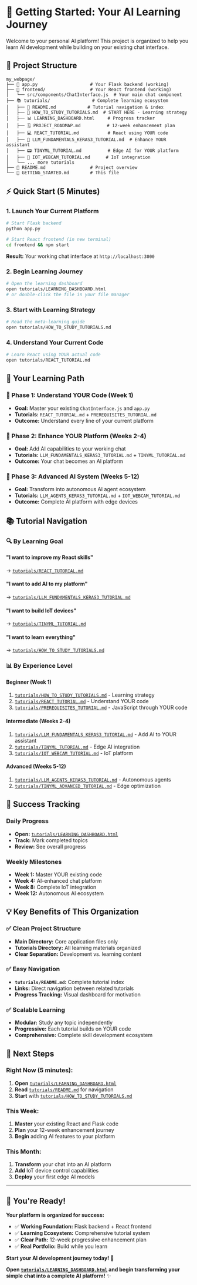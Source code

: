 # 🚀 Getting Started: Your AI Learning Journey

Welcome to your personal AI platform! This project is organized to help you learn AI development while building on your existing chat interface.

## 📁 **Project Structure**

```
my_webpage/
├── 📱 app.py                    # Your Flask backend (working)
├── 📱 frontend/                 # Your React frontend (working)
│   └── src/components/ChatInterface.js  # Your main chat component
├── 📚 tutorials/                # Complete learning ecosystem
│   ├── 🏁 README.md            # Tutorial navigation & index
│   ├── 🧠 HOW_TO_STUDY_TUTORIALS.md  # START HERE - Learning strategy
│   ├── 📊 LEARNING_DASHBOARD.html     # Progress tracker
│   ├── 🗓️ PROJECT_ROADMAP.md          # 12-week enhancement plan
│   ├── 💻 REACT_TUTORIAL.md           # React using YOUR code
│   ├── 🤖 LLM_FUNDAMENTALS_KERAS3_TUTORIAL.md  # Enhance YOUR assistant
│   ├── 📟 TINYML_TUTORIAL.md          # Edge AI for YOUR platform
│   ├── 🔗 IOT_WEBCAM_TUTORIAL.md      # IoT integration
│   └── ... more tutorials
├── 📄 README.md                 # Project overview
└── 📝 GETTING_STARTED.md        # This file
```

## ⚡ **Quick Start (5 Minutes)**

### **1. Launch Your Current Platform**
```bash
# Start Flask backend
python app.py

# Start React frontend (in new terminal)
cd frontend && npm start
```
**Result:** Your working chat interface at `http://localhost:3000`

### **2. Begin Learning Journey**
```bash
# Open the learning dashboard
open tutorials/LEARNING_DASHBOARD.html
# or double-click the file in your file manager
```

### **3. Start with Learning Strategy**
```bash
# Read the meta-learning guide
open tutorials/HOW_TO_STUDY_TUTORIALS.md
```

### **4. Understand Your Current Code**
```bash
# Learn React using YOUR actual code
open tutorials/REACT_TUTORIAL.md
```

## 🎯 **Your Learning Path**

### **📖 Phase 1: Understand YOUR Code (Week 1)**
- **Goal:** Master your existing `ChatInterface.js` and `app.py`
- **Tutorials:** `REACT_TUTORIAL.md` + `PREREQUISITES_TUTORIAL.md`
- **Outcome:** Understand every line of your current platform

### **🚀 Phase 2: Enhance YOUR Platform (Weeks 2-4)**
- **Goal:** Add AI capabilities to your working chat
- **Tutorials:** `LLM_FUNDAMENTALS_KERAS3_TUTORIAL.md` + `TINYML_TUTORIAL.md`
- **Outcome:** Your chat becomes an AI platform

### **🤖 Phase 3: Advanced AI System (Weeks 5-12)**
- **Goal:** Transform into autonomous AI agent ecosystem
- **Tutorials:** `LLM_AGENTS_KERAS3_TUTORIAL.md` + `IOT_WEBCAM_TUTORIAL.md`
- **Outcome:** Complete AI platform with edge devices

## 📚 **Tutorial Navigation**

### **🔍 By Learning Goal**

#### **"I want to improve my React skills"**
→ [`tutorials/REACT_TUTORIAL.md`](./tutorials/REACT_TUTORIAL.md)

#### **"I want to add AI to my platform"**
→ [`tutorials/LLM_FUNDAMENTALS_KERAS3_TUTORIAL.md`](./tutorials/LLM_FUNDAMENTALS_KERAS3_TUTORIAL.md)

#### **"I want to build IoT devices"**
→ [`tutorials/TINYML_TUTORIAL.md`](./tutorials/TINYML_TUTORIAL.md)

#### **"I want to learn everything"**
→ [`tutorials/HOW_TO_STUDY_TUTORIALS.md`](./tutorials/HOW_TO_STUDY_TUTORIALS.md)

### **📊 By Experience Level**

#### **Beginner (Week 1)**
1. [`tutorials/HOW_TO_STUDY_TUTORIALS.md`](./tutorials/HOW_TO_STUDY_TUTORIALS.md) - Learning strategy
2. [`tutorials/REACT_TUTORIAL.md`](./tutorials/REACT_TUTORIAL.md) - Understand YOUR code
3. [`tutorials/PREREQUISITES_TUTORIAL.md`](./tutorials/PREREQUISITES_TUTORIAL.md) - JavaScript through YOUR code

#### **Intermediate (Weeks 2-4)**
1. [`tutorials/LLM_FUNDAMENTALS_KERAS3_TUTORIAL.md`](./tutorials/LLM_FUNDAMENTALS_KERAS3_TUTORIAL.md) - Add AI to YOUR assistant
2. [`tutorials/TINYML_TUTORIAL.md`](./tutorials/TINYML_TUTORIAL.md) - Edge AI integration
3. [`tutorials/IOT_WEBCAM_TUTORIAL.md`](./tutorials/IOT_WEBCAM_TUTORIAL.md) - IoT platform

#### **Advanced (Weeks 5-12)**
1. [`tutorials/LLM_AGENTS_KERAS3_TUTORIAL.md`](./tutorials/LLM_AGENTS_KERAS3_TUTORIAL.md) - Autonomous agents
2. [`tutorials/TINYML_ADVANCED_TUTORIAL.md`](./tutorials/TINYML_ADVANCED_TUTORIAL.md) - Edge optimization

## 🎯 **Success Tracking**

### **Daily Progress**
- **Open:** [`tutorials/LEARNING_DASHBOARD.html`](./tutorials/LEARNING_DASHBOARD.html)
- **Track:** Mark completed topics
- **Review:** See overall progress

### **Weekly Milestones**
- **Week 1:** Master YOUR existing code
- **Week 4:** AI-enhanced chat platform
- **Week 8:** Complete IoT integration
- **Week 12:** Autonomous AI ecosystem

## 💡 **Key Benefits of This Organization**

### **✅ Clean Project Structure**
- **Main Directory:** Core application files only
- **Tutorials Directory:** All learning materials organized
- **Clear Separation:** Development vs. learning content

### **✅ Easy Navigation**
- **`tutorials/README.md`:** Complete tutorial index
- **Links:** Direct navigation between related tutorials
- **Progress Tracking:** Visual dashboard for motivation

### **✅ Scalable Learning**
- **Modular:** Study any topic independently
- **Progressive:** Each tutorial builds on YOUR code
- **Comprehensive:** Complete skill development ecosystem

## 🚀 **Next Steps**

### **Right Now (5 minutes):**
1. **Open** [`tutorials/LEARNING_DASHBOARD.html`](./tutorials/LEARNING_DASHBOARD.html)
2. **Read** [`tutorials/README.md`](./tutorials/README.md) for navigation
3. **Start** with [`tutorials/HOW_TO_STUDY_TUTORIALS.md`](./tutorials/HOW_TO_STUDY_TUTORIALS.md)

### **This Week:**
1. **Master** your existing React and Flask code
2. **Plan** your 12-week enhancement journey
3. **Begin** adding AI features to your platform

### **This Month:**
1. **Transform** your chat into an AI platform
2. **Add** IoT device control capabilities
3. **Deploy** your first edge AI models

---

## 🎉 **You're Ready!**

**Your platform is organized for success:**
- ✅ **Working Foundation:** Flask backend + React frontend
- ✅ **Learning Ecosystem:** Comprehensive tutorial system
- ✅ **Clear Path:** 12-week progressive enhancement plan
- ✅ **Real Portfolio:** Build while you learn

**Start your AI development journey today!** 🚀

**Open [`tutorials/LEARNING_DASHBOARD.html`](./tutorials/LEARNING_DASHBOARD.html) and begin transforming your simple chat into a complete AI platform!** ✨ 
